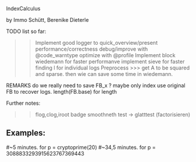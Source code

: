 IndexCalculus

by Immo Schütt, Berenike Dieterle


TODO list so far:

>> Implement good logger to quick_overview/present performance/correctness
>> debug/improve with @code_warntype 
>> optimize with  @profile
>> Implement block wiedemann for faster performanve 
>> implement sieve for faster finding l for individual logs
>> Preprocess >>> get A to be squared and sparse. then wie can save some time in wiedemann.

REMARKS
 do we really need to save FB_x ? maybe only index 
 use original FB to recover logs.
 length(FB.base) for length

Further notes:
>> flog,clog,iroot
>> badge smoothneth test -> glatttest (factorisieren)


## Examples:

#~5 minutes. for p = cryptoprime(20) 
#~34,5 minutes. for p = 3088833293915623767369443